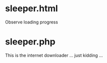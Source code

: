 # sleeper.html
Observe loading progress

# sleeper.php
This is the internet downloader ... just kidding ...
